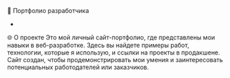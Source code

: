 💼 Портфолио разработчика

-

🌐 О проекте
Это мой личный сайт-портфолио, где представлены мои навыки в веб-разработке. Здесь вы найдете примеры работ, технологии, которые я использую, и ссылки на проекты в продакшене. Сайт создан, чтобы продемонстрировать мои умения и заинтересовать потенциальных работодателей или заказчиков.
